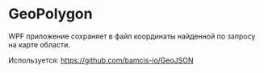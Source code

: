 # GeoPolygon
 
WPF приложение сохраняет в файл координаты найденной по запросу на карте области.

Используется: https://github.com/bamcis-io/GeoJSON
